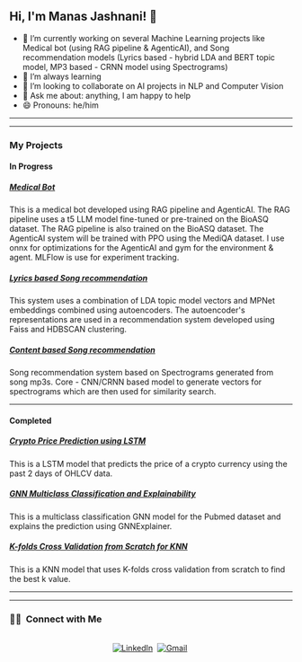 ## Hi, I'm Manas Jashnani! 👋


- 🔭 I’m currently working on several Machine Learning projects like Medical bot (using RAG pipeline & AgenticAI), and Song recommendation models (Lyrics based - hybrid LDA and BERT topic model, MP3 based - CRNN model using Spectrograms)
- 🌱 I’m always learning
- 👯 I’m looking to collaborate on AI projects in NLP and Computer Vision
- 💬 Ask me about: anything, I am happy to help
- 😄 Pronouns: he/him

<hr>
<hr>
<h3>My Projects</h3>

<!-- In Progress Section -->
<h4>In Progress</h4>
<div>
    <h5><a href="https://github.com/manasjashnani/medical-bot" target="_blank">Medical Bot</a></h5>
    <p>This is a medical bot developed using RAG pipeline and AgenticAI. The RAG pipeline uses a t5 LLM model fine-tuned or pre-trained on the BioASQ dataset. The RAG pipeline is also trained on the BioASQ dataset. 
      The AgenticAI system will be trained with PPO using the MediQA dataset. I use onnx for optimizations for the AgenticAI and gym for the environment & agent. MLFlow is use for experiment tracking.</p>
</div>

<div>
    <h5><a href="https://github.com/manasjashnani/lyrics-based-song-recommendation" target="_blank">Lyrics based Song recommendation</a></h5>
    <p>This system uses a combination of LDA topic model vectors and MPNet embeddings combined using autoencoders. 
    The autoencoder's representations are used in a recommendation system developed using Faiss and HDBSCAN clustering.</p>
</div>

<div>
    <h5><a href="https://github.com/mkash96/MusicRec" target="_blank">Content based Song recommendation</a></h5>
    <p>Song recommendation system based on Spectrograms generated from song mp3s. Core - CNN/CRNN based model to generate vectors for spectrograms
        which are then used for similarity search.</p>
</div>

<hr>

<!-- Completed Section -->
<h4>Completed</h4>
<div>
    <h5><a href="https://github.com/manasjashnani/crypto-price-prediction" target="_blank">Crypto Price Prediction using LSTM</a></h5>
    <p>This is a LSTM model that predicts the price of a crypto currency using the past 2 days of OHLCV data.</p>
</div>

<div>
    <h5><a href="https://github.com/manasjashnani/gnn-multiclass-classification-and-explainability" target="_blank">GNN Multiclass Classification and Explainability</a></h5>
    <p>This is a multiclass classification GNN model for the Pubmed dataset and explains the prediction using GNNExplainer.</p>
</div>

<div>
    <h5><a href="https://github.com/manasjashnani/knn-with-k-folds-cv-from-scratch" target="_blank">K-folds Cross Validation from Scratch for KNN</a></h5>
    <p>This is a KNN model that uses K-folds cross validation from scratch to find the best k value.</p>
</div>

<hr>
<hr>
<h3> 🤝🏻 &nbsp;Connect with Me </h3> 

<p align="center">
<br>
<a href="https://www.linkedin.com/in/manasjashnani/"><img src="https://img.shields.io/badge/linkedin-%230077B5.svg?&style=for-the-badge&logo=linkedin&logoColor=white" alt="LinkedIn" /></a>&nbsp;
<a href="mailto:jashnani.manas@gmail.com?subject=Hola%20Jiji"><img src="https://img.shields.io/badge/gmail-%23D14836.svg?&style=for-the-badge&logo=gmail&logoColor=white" alt="Gmail"/></a>&nbsp;
<!--<a href="https://kkvanonymous.github.io/"><img alt="Website" src="https://img.shields.io/website?style=for-the-badge&up_message=portfolio&url=https%3A%2F%2Fkkvanonymous.github.io%2F"></a>-->
</p>

